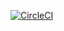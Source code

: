 [![CircleCI](https://dl.circleci.com/status-badge/img/gh/Hollowsrain/db-pet-clinic/tree/main.svg?style=svg&circle-token=53da0f477b1790133c3ba8f85c5274d2b49888c5)](https://dl.circleci.com/status-badge/redirect/gh/Hollowsrain/db-pet-clinic/tree/main)